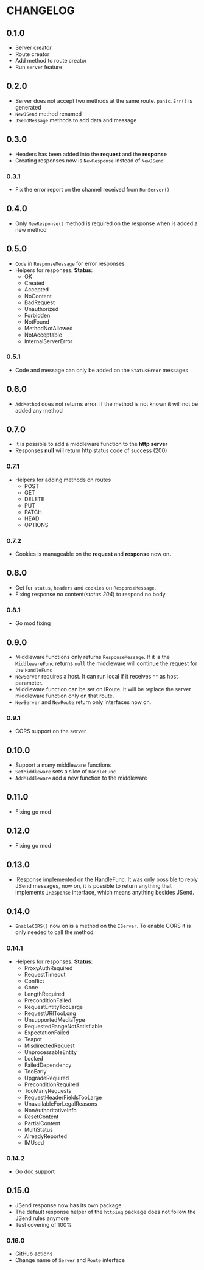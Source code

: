 # CHANGELOG 

## 0.1.0

* Server creator
* Route creator
* Add method to route creator
* Run server feature 

## 0.2.0

* Server does not accept two methods at the same route. `panic.Err()` is generated
* `NewJSend` method renamed
* `JSendMessage` methods to add data and message

## 0.3.0

* Headers has been added into the **request** and the **response**
* Creating responses now is `NewResponse` instead of `NewJSend`

### 0.3.1

* Fix the error report on the channel received from `RunServer()`

## 0.4.0

* Only `NewResponse()` method is required on the response when is added a new method

## 0.5.0

* `Code` in `ResponseMessage` for error responses
* Helpers for responses. **Status**:
    * OK
    * Created
    * Accepted
    * NoContent
    * BadRequest
    * Unauthorized
    * Forbidden
    * NotFound
    * MethodNotAllowed
    * NotAcceptable
    * InternalServerError

### 0.5.1

* Code and message can only be added on the `StatusError` messages

## 0.6.0

* `AddMethod` does not returns error. If the method is not known it will not be added any method

## 0.7.0

* It is possible to add a middleware function to the **http server**
* Responses **null** will return http status code of success (200)

### 0.7.1

* Helpers for adding methods on routes
    * POST
    * GET
    * DELETE
    * PUT
    * PATCH
    * HEAD
    * OPTIONS

### 0.7.2

* Cookies is manageable on the **request** and **response** now on.

## 0.8.0

* Get for `status`, `headers` and `cookies` on `ResponseMessage`.
* Fixing response no content(_status 204_) to respond no body

### 0.8.1

* Go mod fixing

## 0.9.0

* Middleware functions only returns `ResponseMessage`. If it is the `MiddlewareFunc` returns `null` the middleware will
continue the request for the `HandleFunc`
* `NewServer` requires a host. It can run local if it receives `""` as host parameter.
* Middleware function can be set on IRoute. It will be replace the server middleware function only on that route.
* `NewServer` and `NewRoute` return only interfaces now on.

### 0.9.1

* CORS support on the server

## 0.10.0

* Support a many middleware functions
* `SetMiddleware` sets a slice of `HandleFunc`
* `AddMiddleware` add a new function to the middleware

## 0.11.0

* Fixing go mod

## 0.12.0

* Fixing go mod

## 0.13.0 

* IResponse implemented on the HandleFunc. It was only possible to reply JSend messages, now on, it is possible to
return anything that implements `IResponse` interface, which means anything besides JSend.

## 0.14.0

* `EnableCORS()` now on is a method on the `IServer`. To enable CORS it is only needed to call the method.

### 0.14.1

* Helpers for responses. **Status**: 
    * ProxyAuthRequired
    * RequestTimeout
    * Conflict
    * Gone
    * LengthRequired
    * PreconditionFailed
    * RequestEntityTooLarge
    * RequestURITooLong
    * UnsupportedMediaType
    * RequestedRangeNotSatisfiable
    * ExpectationFailed
    * Teapot
    * MisdirectedRequest
    * UnprocessableEntity
    * Locked
    * FailedDependency
    * TooEarly
    * UpgradeRequired
    * PreconditionRequired
    * TooManyRequests
    * RequestHeaderFieldsTooLarge
    * UnavailableForLegalReasons
    * NonAuthoritativeInfo
    * ResetContent
    * PartialContent
    * MultiStatus
    * AlreadyReported
    * IMUsed
    
### 0.14.2
* Go doc support

## 0.15.0

* JSend response now has its own package
* The default response helper of the `httping` package does not follow the JSend rules anymore
* Test covering of 100% 

### 0.16.0

* GitHub actions
* Change name of `Server` and `Route` interface